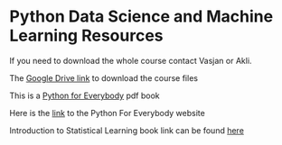 # Python Data Science and Machine Learning Resources
If you need to download the whole course contact Vasjan or Akli.

The [Google Drive link](https://drive.google.com/drive/folders/1WROrInDYWsOY5-uGDN4MvSSzKiPugJWi?usp=drive_link) to download the course files

This is a [Python for Everybody](http://do1.dr-chuck.com/pythonlearn/EN_us/pythonlearn.pdf) pdf book

Here is the [link](https://www.py4e.com/) to the Python For Everybody website

Introduction to Statistical Learning book link can be found [here](https://www.stat.berkeley.edu/users/rabbee/s154/ISLR_First_Printing.pdf)
